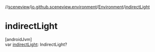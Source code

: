 //[sceneview](../../../index.md)/[io.github.sceneview.environment](../index.md)/[Environment](index.md)/[indirectLight](indirect-light.md)

# indirectLight

[androidJvm]\
var [indirectLight](indirect-light.md): IndirectLight?
